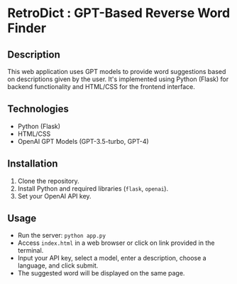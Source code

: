 # RetroDict : GPT-Based Reverse Word Finder

## Description
This web application uses GPT models to provide word suggestions based on descriptions given by the user. It's implemented using Python (Flask) for backend functionality and HTML/CSS for the frontend interface.

## Technologies
- Python (Flask)
- HTML/CSS
- OpenAI GPT Models (GPT-3.5-turbo, GPT-4)

## Installation
1. Clone the repository.
2. Install Python and required libraries (`flask`, `openai`).
3. Set your OpenAI API key.

## Usage
- Run the server: `python app.py`
- Access `index.html` in a web browser or click on link provided in the terminal.
- Input your API key, select a model, enter a description, choose a language, and click submit.
- The suggested word will be displayed on the same page.
